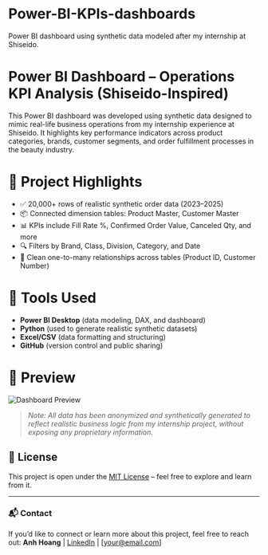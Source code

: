 # Power-BI-KPIs-dashboards
Power BI dashboard using synthetic data modeled after my internship at Shiseido. 
# Power BI Dashboard – Operations KPI Analysis (Shiseido-Inspired)

This Power BI dashboard was developed using synthetic data designed to mimic real-life business operations from my internship experience at Shiseido. It highlights key performance indicators across product categories, brands, customer segments, and order fulfillment processes in the beauty industry.

# 📌 Project Highlights

- ✅ 20,000+ rows of realistic synthetic order data (2023–2025)
- 📦 Connected dimension tables: Product Master, Customer Master
- 📊 KPIs include Fill Rate %, Confirmed Order Value, Canceled Qty, and more
- 🔍 Filters by Brand, Class, Division, Category, and Date
- 📁 Clean one-to-many relationships across tables (Product ID, Customer Number)

# 🧰 Tools Used

- **Power BI Desktop** (data modeling, DAX, and dashboard)
- **Python** (used to generate realistic synthetic datasets)
- **Excel/CSV** (data formatting and structuring)
- **GitHub** (version control and public sharing)

# 📸 Preview

![Dashboard Preview](Screenshot/dashboard_view.png)

> *Note: All data has been anonymized and synthetically generated to reflect realistic business logic from my internship project, without exposing any proprietary information.*

## 📄 License

This project is open under the [MIT License](LICENSE) – feel free to explore and learn from it.

---

### 📬 Contact

If you’d like to connect or learn more about this project, feel free to reach out:
**Anh Hoang** | [LinkedIn](https://www.linkedin.com) | [your@email.com]


